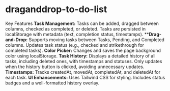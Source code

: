 
# draganddrop-to-do-list
Key Features
**Task Management:**
Tasks can be added, dragged between columns, checked as completed, or deleted.
Tasks are persisted in localStorage with metadata (text, completion status, timestamps).
****Drag-and-Drop:**
Supports moving tasks between Tasks, Pending, and Completed columns.
Updates task status (e.g., checked and strikethrough for completed tasks).
**Color Picker:**
Changes and saves the page background color using localStorage.
**Task History:**
Displays a detailed history of all tasks, including deleted ones, with timestamps and statuses.
Only updates when the history button is clicked, avoiding unnecessary updates.
**Timestamps:**
Tracks createdAt, movedAt, completedAt, and deletedAt for each task.
**UI Enhancements:**
Uses Tailwind CSS for styling.
Includes status badges and a well-formatted history overlay.




